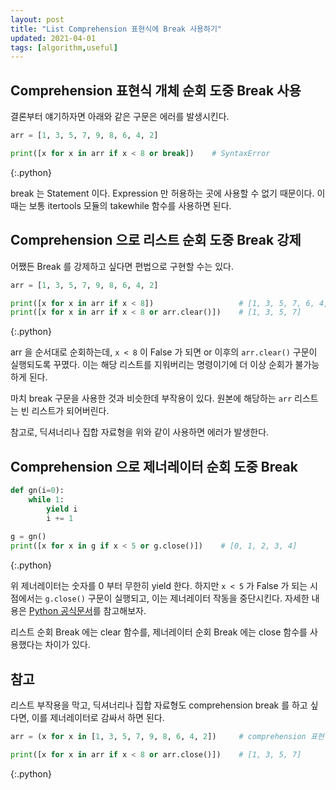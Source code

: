 ```yaml
---
layout: post
title: "List Comprehension 표현식에 Break 사용하기"
updated: 2021-04-01
tags: [algorithm,useful]
---
```


## Comprehension 표현식 개체 순회 도중 Break 사용

결론부터 얘기하자면 아래와 같은 구문은 에러를 발생시킨다.

```py
arr = [1, 3, 5, 7, 9, 8, 6, 4, 2]

print([x for x in arr if x < 8 or break])    # SyntaxError
```
{:.python}

break 는 Statement 이다. Expression 만 허용하는 곳에 사용할 수 없기 때문이다. 이 때는 보통 itertools 모듈의 takewhile 함수를 사용하면 된다.

## Comprehension 으로 리스트 순회 도중 Break 강제

어쨌든 Break 를 강제하고 싶다면 편법으로 구현할 수는 있다.

```py
arr = [1, 3, 5, 7, 9, 8, 6, 4, 2]

print([x for x in arr if x < 8])                   # [1, 3, 5, 7, 6, 4, 2]
print([x for x in arr if x < 8 or arr.clear()])    # [1, 3, 5, 7]
```
{:.python}

arr 을 순서대로 순회하는데, `x < 8` 이 False 가 되면 or 이후의 `arr.clear()` 구문이 실행되도록 꾸몄다. 이는 해당 리스트를 지워버리는 명령이기에 더 이상 순회가 불가능하게 된다.

마치 break 구문을 사용한 것과 비슷한데 부작용이 있다. 원본에 해당하는 `arr` 리스트는 빈 리스트가 되어버린다.

참고로, 딕셔너리나 집합 자료형을 위와 같이 사용하면 에러가 발생한다.

## Comprehension 으로 제너레이터 순회 도중 Break

```py
def gn(i=0):
    while 1:
        yield i
        i += 1
        
g = gn()        
print([x for x in g if x < 5 or g.close()])    # [0, 1, 2, 3, 4]
```
{:.python}

위 제너레이터는 숫자를 0 부터 무한히 yield 한다. 하지만 `x < 5` 가 False 가 되는 시점에서는 `g.close()` 구문이 실행되고, 이는 제너레이터 작동을 중단시킨다. 자세한 내용은 [Python 공식문서](https://docs.python.org/ko/3/reference/expressions.html#generator.close)를 참고해보자.

리스트 순회 Break 에는 clear 함수를, 제너레이터 순회 Break 에는 close 함수를 사용했다는 차이가 있다.

## 참고

리스트 부작용을 막고, 딕셔너리나 집합 자료형도 comprehension break 를 하고 싶다면, 이를 제너레이터로 감싸서 하면 된다.

```py
arr = (x for x in [1, 3, 5, 7, 9, 8, 6, 4, 2])     # comprehension 표현식 자체는 제너레이터

print([x for x in arr if x < 8 or arr.close()])    # [1, 3, 5, 7]
```
{:.python}